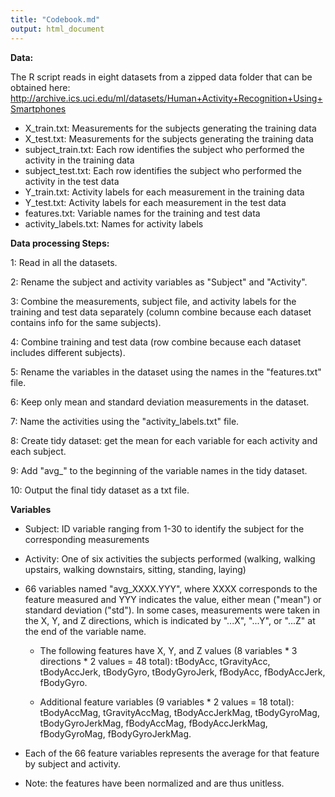 ```yaml
---
title: "Codebook.md"
output: html_document
--- 
```


**Data:**
  
The R script reads in eight datasets from a zipped data folder that can be obtained here: http://archive.ics.uci.edu/ml/datasets/Human+Activity+Recognition+Using+Smartphones

- X_train.txt: Measurements for the subjects generating the training data
- X_test.txt: Measurements for the subjects generating the training data
- subject_train.txt: Each row identifies the subject who performed the activity in the training data
- subject_test.txt: Each row identifies the subject who performed the activity in the test data
- Y_train.txt: Activity labels for each measurement in the training data
- Y_test.txt: Activity labels for each measurement in the test data
- features.txt: Variable names for the training and test data
- activity_labels.txt: Names for activity labels

**Data processing Steps:**

1: Read in all the datasets.

2: Rename the subject and activity variables as "Subject" and "Activity".

3: Combine the measurements, subject file, and activity labels for the training and test data separately (column combine because each dataset contains info for the same subjects).

4: Combine training and test data (row combine because each dataset includes different subjects).

5: Rename the variables in the dataset using the names in the "features.txt" file. 

6: Keep only mean and standard deviation measurements in the dataset.

7: Name the activities using the "activity_labels.txt" file. 

8: Create tidy dataset: get the mean for each variable for each activity and each subject.

9: Add "avg_" to the beginning of the variable names in the tidy dataset.

10: Output the final tidy dataset as a txt file. 


**Variables**

- Subject: ID variable ranging from 1-30 to identify the subject for the corresponding measurements

- Activity: One of six activities the subjects performed (walking, walking upstairs, walking downstairs, sitting, standing, laying)

- 66 variables named "avg_XXXX.YYY", where XXXX corresponds to the feature measured and YYY indicates the value, either mean ("mean") or standard deviation ("std"). In some cases, measurements were taken in the X, Y, and Z directions, which is indicated by "...X", "...Y", or "...Z" at the end of the variable name.

    + The following features have X, Y, and Z values (8 variables * 3 directions * 2 values = 48 total): tBodyAcc, tGravityAcc, tBodyAccJerk, tBodyGyro, tBodyGyroJerk, fBodyAcc, fBodyAccJerk, fBodyGyro.

    + Additional feature variables (9 variables * 2 values = 18 total): tBodyAccMag, tGravityAccMag, tBodyAccJerkMag, tBodyGyroMag, tBodyGyroJerkMag, fBodyAccMag, fBodyAccJerkMag, fBodyGyroMag, fBodyGyroJerkMag.

- Each of the 66 feature variables represents the average for that feature by subject and activity. 

- Note: the features have been normalized and are thus unitless. 
        